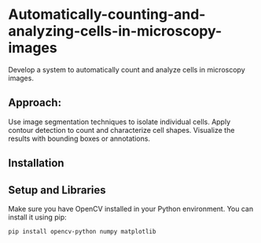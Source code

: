 # Automatically-counting-and-analyzing-cells-in-microscopy-images
Develop a system to automatically count and analyze cells in microscopy images.

## Approach:
Use image segmentation techniques to isolate individual cells.
Apply contour detection to count and characterize cell shapes.
Visualize the results with bounding boxes or annotations.

## Installation
## Setup and Libraries
Make sure you have OpenCV installed in your Python environment. You can install it using pip:
```bash
pip install opencv-python numpy matplotlib
```
